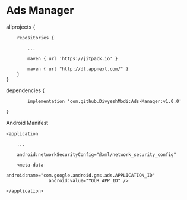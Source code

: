 # Ads Manager

allprojects {

		repositories {
			
			...
			
			maven { url 'https://jitpack.io' }
			
			maven { url "http://dl.appnext.com/" }
		}
	}
	
	
dependencies {

	        implementation 'com.github.DivyeshModi:Ads-Manager:v1.0.0'
	
	}
	
Android Manifest 

	<application
	
		...
		
 		android:networkSecurityConfig="@xml/network_security_config"

		<meta-data
            		android:name="com.google.android.gms.ads.APPLICATION_ID"
            		android:value="YOUR_APP_ID" />
	    
	</application>
	
	
